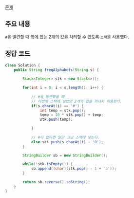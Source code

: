 [문제](https://leetcode.com/problems/decrypt-string-from-alphabet-to-integer-mapping/description/)

## 주요 내용 

`#`을 발견할 때 앞에 있는 2개의 값을 처리할 수 있도록 `스택`을 사용했다. 

## 정답 코드 
``` java
class Solution {
    public String freqAlphabets(String s) {
        
        Stack<Integer> stk = new Stack<>(); 

        for(int i = 0; i < s.length(); i++) {
            
            // #을 발견했을 때 
            // 이전에 스택에 넣었던 2개의 값을 꺼내서 이용한다. 
            if(s.charAt(i) == '#') {
                int temp = stk.pop(); 
                temp = 10 * stk.pop() + temp; 
                stk.push(temp); 

            }
            
            // #이 없다면 일단 그냥 스택에 넣는다. 
            else stk.push(s.charAt(i) - '0'); 
        }

        StringBuilder sb = new StringBuilder(); 

        while(!stk.isEmpty()) {
            sb.append((char)(stk.pop() - 1 + 'a')); 
        }

        return sb.reverse().toString();
    }
}
```
